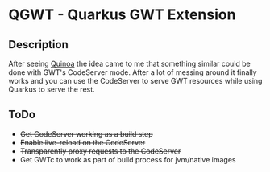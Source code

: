 # QGWT - Quarkus GWT Extension

## Description
After seeing [Quinoa](https://github.com/quarkiverse/quarkus-quinoa) the idea came to me that something similar could be 
done with GWT's CodeServer mode. After a lot of messing around it finally works and you can use the CodeServer to
serve GWT resources while using Quarkus to serve the rest.

## ToDo
- ~~Get CodeServer working as a build step~~
- ~~Enable live-reload on the CodeServer~~
- ~~Transparently proxy requests to the CodeServer~~
- Get GWTc to work as part of build process for jvm/native images